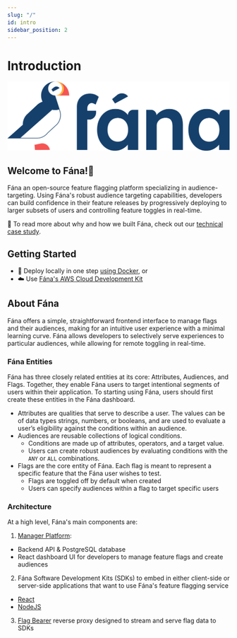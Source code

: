 ```yaml
---
slug: "/"
id: intro
sidebar_position: 2
---
```


# Introduction
![Fána logo](/img/fana_logo_color_forwhitebg.png)
## Welcome to Fána!👋
Fána an open-source feature flagging platform specializing in audience-targeting. Using Fána's robust audience targeting capabilities, developers can build confidence in their feature releases by progressively deploying to larger subsets of users and controlling feature toggles in real-time.

📃 To read more about why and how we built Fána, check out our [technical case study](https://Fana-io.github.io/).

## Getting Started
- 🐳 Deploy locally in one step [using Docker](https://github.com/fana-io/fana-deploy#using-docker), or
- ☁️ Use [Fána's AWS Cloud Development Kit](https://github.com/fana-io/fana-deploy#using-fanas-javascript-cdk)

## About Fána
Fána offers a simple, straightforward frontend interface to manage flags and their audiences, making for an intuitive user experience with a minimal learning curve. Fána allows developers to selectively serve experiences to particular audiences, while allowing for remote toggling in real-time.

### Fána Entities
Fána has three closely related entities at its core: Attributes, Audiences, and Flags. Together, they enable Fána users to target intentional segments of users within their application. To starting using Fána, users should first create these entities in the Fána dashboard.

- Attributes are qualities that serve to describe a user. The values can be of data types strings, numbers, or booleans, and are used to evaluate a user’s eligibility against the conditions within an audience.
- Audiences are reusable collections of logical conditions.
  - Conditions are made up of attributes, operators, and a target value.
  - Users can create robust audiences by evaluating conditions with the `ANY` or `ALL` combinations.
- Flags are the core entity of Fána. Each flag is meant to represent a specific feature that the Fána user wishes to test.
  - Flags are toggled off by default when created
  - Users can specify audiences within a flag to target specific users

### Architecture
At a high level, Fána's main components are:
1. [Manager Platform](https://github.com/Fana-io/Fana-manager):
  - Backend API & PostgreSQL database
  - React dashboard UI for developers to manage feature flags and create audiences
2. Fána Software Development Kits (SDKs) to embed in either client-side or server-side applications that want to use Fána's feature flagging service
  - [React](https://github.com/Fana-io/Fana-react-sdk)
  - [NodeJS](https://github.com/Fana-io/Fana-node-sdk)
3. [Flag Bearer](https://github.com/Fana-io/Fana-flag-bearer) reverse proxy designed to stream and serve flag data to SDKs 